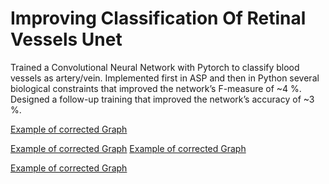 # Improving Classification Of Retinal Vessels Unet
Trained a Convolutional Neural Network with Pytorch to classify blood vessels as artery/vein. Implemented first in
ASP and then in Python several biological constraints that improved the network’s F-measure of ~4 %. Designed a follow-up
training that improved the network’s accuracy of ~3 %.


[Example of corrected Graph](orientato13.png)

[Example of corrected Graph](./images/grafo4.png) [Example of corrected Graph](./images/grafo13.png)


[Example of corrected Graph](./images/correzioni4.png)
